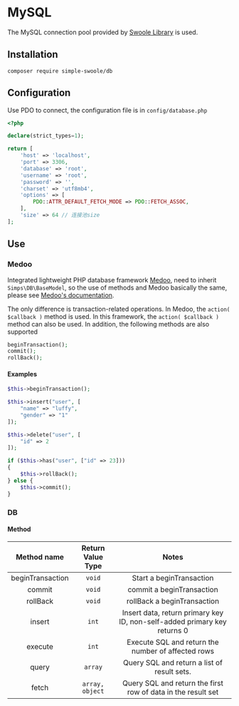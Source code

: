 # MySQL

The MySQL connection pool provided by [Swoole Library](https://github.com/swoole/library) is used.

## Installation

```
composer require simple-swoole/db
```

## Configuration

Use PDO to connect, the configuration file is in `config/database.php`

```php
<?php

declare(strict_types=1);

return [
    'host' => 'localhost',
    'port' => 3306,
    'database' => 'root',
    'username' => 'root',
    'password' => '',
    'charset' => 'utf8mb4',
    'options' => [
        PDO::ATTR_DEFAULT_FETCH_MODE => PDO::FETCH_ASSOC,
    ],
    'size' => 64 // 连接池size
];
```

## Use

### Medoo

Integrated lightweight PHP database framework [Medoo](https://medoo.lvtao.net/index.php), need to inherit `Simps\DB\BaseModel`, so the use of methods and Medoo basically the same, please see [Medoo's documentation](https://medoo.lvtao.net/1.2/doc.php).

The only difference is transaction-related operations. In Medoo, the `action( $callback )` method is used. In this framework, the `action( $callback )` method can also be used. In addition, the following methods are also supported

```php
beginTransaction();
commit();
rollBack();
```

#### Examples

```php
$this->beginTransaction();

$this->insert("user", [
    "name" => "luffy",
    "gender" => "1"
]);

$this->delete("user", [
    "id" => 2
]);

if ($this->has("user", ["id" => 23]))
{
    $this->rollBack();
} else {
    $this->commit();
}
```

### DB

#### Method

|   Method name    | Return Value Type |                                  Notes                                   |
| :--------------: | :---------------: | :----------------------------------------------------------------------: |
| beginTransaction |      `void`       |                         Start a beginTransaction                         |
|      commit      |      `void`       |                        commit a beginTransaction                         |
|     rollBack     |      `void`       |                       rollBack a beginTransaction                        |
|      insert      |       `int`       | Insert data, return primary key ID, non-self-added primary key returns 0 |
|     execute      |       `int`       |            Execute SQL and return the number of affected rows            |
|      query       |      `array`      |               Query SQL and return a list of result sets.                |
|      fetch       |  `array, object`  |       Query SQL and return the first row of data in the result set       |
